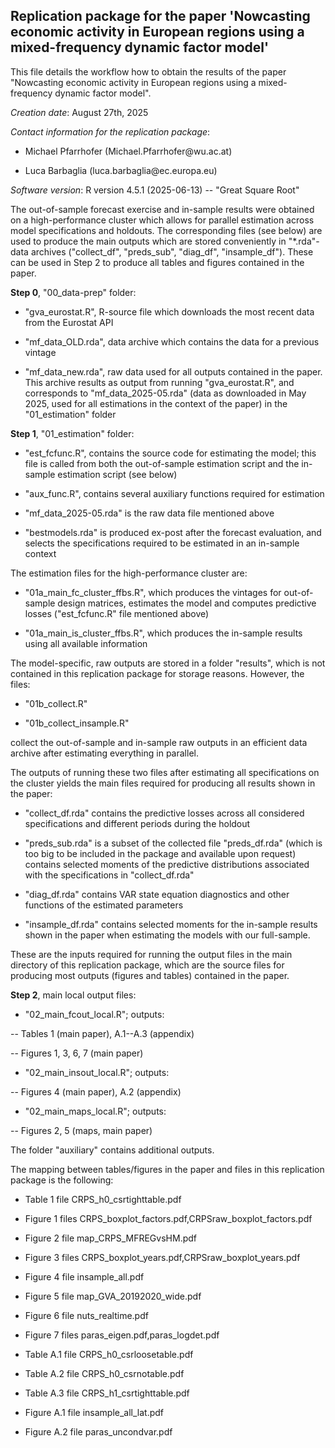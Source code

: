 ## Replication package for  the paper 'Nowcasting economic activity in European regions using a mixed-frequency dynamic factor model'

This file details the workflow how to obtain the results of the paper "Nowcasting economic activity in European regions using a mixed-frequency dynamic factor model". 

*Creation date*: August 27th, 2025

*Contact information for the replication package*:

- Michael Pfarrhofer (Michael.Pfarrhofer\@wu.ac.at)

- Luca Barbaglia (luca.barbaglia\@ec.europa.eu)

*Software version*: R version 4.5.1 (2025-06-13) -- "Great Square Root"

The out-of-sample forecast exercise and in-sample results were obtained on a high-performance cluster which allows for parallel estimation across model specifications and holdouts. 
The corresponding files (see below) are used to produce the main outputs which are stored conveniently in "*.rda"-data archives ("collect_df", "preds_sub", "diag_df", "insample_df"). 
These can be used in Step 2 to produce all tables and figures contained in the paper.


**Step 0**, "00_data-prep" folder:

- "gva_eurostat.R", R-source file which downloads the most recent data from the Eurostat API

- "mf_data_OLD.rda", data archive which contains the data for a previous vintage

- "mf_data_new.rda", raw data used for all outputs contained in the paper. This archive results as output from running "gva_eurostat.R", and corresponds to "mf_data_2025-05.rda" (data as downloaded in May 2025, used for all estimations in the context of the paper) in the "01_estimation" folder


**Step 1**, "01_estimation" folder:

- "est_fcfunc.R", contains the source code for estimating the model; this file is called from both the out-of-sample estimation script and the in-sample estimation script (see below)

- "aux_func.R", contains several auxiliary functions required for estimation

- "mf_data_2025-05.rda" is the raw data file mentioned above

- "bestmodels.rda" is produced ex-post after the forecast evaluation, and selects the specifications required to be estimated in an in-sample context


The estimation files for the high-performance cluster are:

- "01a_main_fc_cluster_ffbs.R", which produces the vintages for out-of-sample design matrices, estimates the model and computes predictive losses ("est_fcfunc.R" file mentioned above)

- "01a_main_is_cluster_ffbs.R", which produces the in-sample results using all available information


The model-specific, raw outputs are stored in a folder "results", which is not contained in this replication package for storage reasons. However, the files:

- "01b_collect.R"

- "01b_collect_insample.R"

collect the out-of-sample and in-sample raw outputs in an efficient data archive after estimating everything in parallel. 

The outputs of running these two files after estimating all specifications on the cluster yields the main files required for producing all results shown in the paper:

- "collect_df.rda" contains the predictive losses across all considered specifications and different periods during the holdout

- "preds_sub.rda" is a subset of the collected file "preds_df.rda" (which is too big to be included in the package and available upon request) contains selected moments of the predictive distributions associated with the specifications in "collect_df.rda"

- "diag_df.rda" contains VAR state equation diagnostics and other functions of the estimated parameters

- "insample_df.rda" contains selected moments for the in-sample results shown in the paper when estimating the models with our full-sample.

These are the inputs required for running the output files in the main directory of this replication package, which are the source files for producing most outputs (figures and tables) contained in the paper. 


**Step 2**, main local output files:

- "02_main_fcout_local.R"; outputs:

-- Tables 1 (main paper), A.1--A.3 (appendix)

-- Figures 1, 3, 6, 7 (main paper)

- "02_main_insout_local.R"; outputs:

-- Figures 4 (main paper), A.2 (appendix)

- "02_main_maps_local.R"; outputs: 

-- Figures 2, 5 (maps, main paper)

The folder "auxiliary" contains additional outputs.


The mapping between tables/figures in the paper and files in this replication package is the following:

- Table 1  file  CRPS_h0_csrtighttable.pdf

- Figure 1 files CRPS_boxplot_factors.pdf,CRPSraw_boxplot_factors.pdf 

- Figure 2 file map_CRPS_MFREGvsHM.pdf

- Figure 3 files CRPS_boxplot_years.pdf,CRPSraw_boxplot_years.pdf 

- Figure 4 file insample_all.pdf 

- Figure 5 file map_GVA_20192020_wide.pdf

- Figure 6 file nuts_realtime.pdf 

- Figure 7 files paras_eigen.pdf,paras_logdet.pdf 

- Table A.1 file CRPS_h0_csrloosetable.pdf 

- Table A.2 file CRPS_h0_csrnotable.pdf 

- Table A.3 file CRPS_h1_csrtighttable.pdf 

- Figure A.1 file insample_all_lat.pdf 

- Figure A.2 file paras_uncondvar.pdf 


